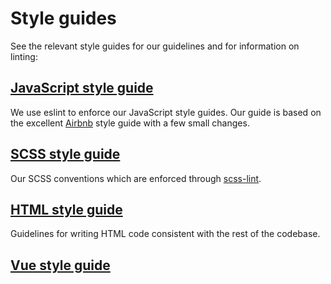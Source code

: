 # Style guides

See the relevant style guides for our guidelines and for information on linting:

## [JavaScript style guide](javascript.md)

We use eslint to enforce our JavaScript style guides. Our guide is based on
the excellent [Airbnb][airbnb-js-style-guide] style guide with a few small
changes.

## [SCSS style guide](scss.md)

Our SCSS conventions which are enforced through [scss-lint][scss-lint].

## [HTML style guide](html.md)

Guidelines for writing HTML code consistent with the rest of the codebase.

## [Vue style guide](vue.md)

[airbnb-js-style-guide]: https://github.com/airbnb/javascript
[scss-lint]: https://github.com/brigade/scss-lint
